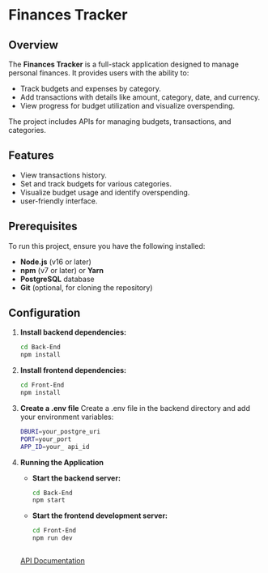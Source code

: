 # Finances Tracker

## Overview

The **Finances Tracker** is a full-stack application designed to manage personal finances. It provides users with the ability to:
- Track budgets and expenses by category.
- Add transactions with details like amount, category, date, and currency.
- View progress for budget utilization and visualize overspending.

The project includes APIs for managing budgets, transactions, and categories.



## Features

-  View transactions history.
- Set and track budgets for various categories.
- Visualize budget usage and identify overspending.
-  user-friendly interface.




## Prerequisites

To run this project, ensure you have the following installed:

- **Node.js** (v16 or later)
- **npm** (v7 or later) or **Yarn**
- **PostgreSQL** database
- **Git** (optional, for cloning the repository)



## Configuration

1. **Install backend dependencies:**

   ```bash
   cd Back-End
   npm install

2. **Install frontend dependencies:**

   ```bash
   cd Front-End
   npm install

3. **Create a .env file**
   Create a .env file in the backend directory and add your environment variables:
     
    ```bash
    DBURI=your_postgre_uri
    PORT=your_port
    APP_ID=your_ api_id
    

4. **Running the Application**
   - **Start the backend server:**
      ```bash
      cd Back-End
      npm start

   - **Start the frontend development server:**
      ```bash
      cd Front-End
      npm run dev


 
   [API Documentation](https://documenter.getpostman.com/view/22848990/2sAYBXBWKV)


